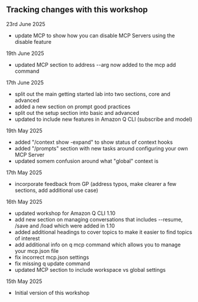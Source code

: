 ## Tracking changes with this workshop

23rd June 2025

- update MCP to show how you can disable MCP Servers using the disable feature

19th June 2025

- updated MCP section to address --arg now added to the mcp add command

17th June 2025

- split out the main getting started lab into two sections, core and advanced
- added a new section on prompt good practices
- split out the setup section into basic and advanced
- updated to include new features in Amazon Q CLI (subscribe and model)

19th May 2025

- added "/context show -expand" to show status of context hooks
- added "/prompts" section with new tasks around configuring your own MCP Server
- updated somem confusion around what "global" context is

17th May 2025

- incorporate feedback from GP (address typos, make clearer a few sections, add additional use case)

16th May 2025

- updated workshop for Amazon Q CLI 1.10
- add new section on managing conversations that includes --resume, /save and /load which were added in 1.10
- added additional headings to cover topics to make it easier to find topics of interest
- add additional info on q mcp command which allows you to manage your mcp.json file
- fix incorrect mcp.json settings
- fix missing q update command
- updated MCP section to include workspace vs global settings

15th May 2025

- Initial version of this workshop

